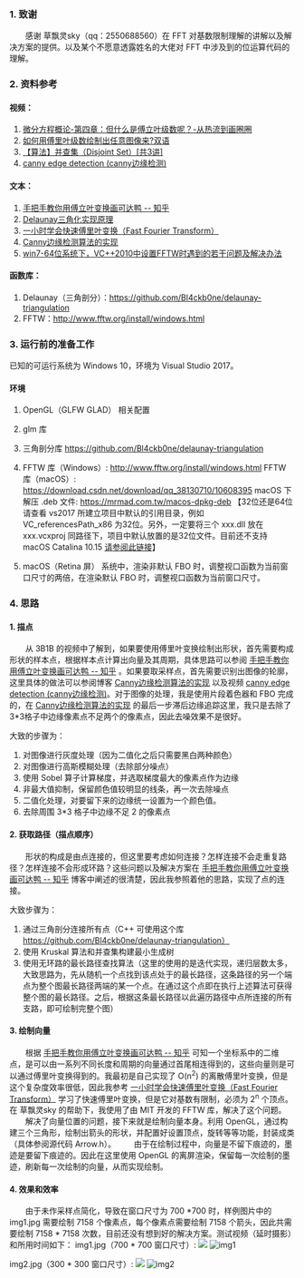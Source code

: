 ### 1. 致谢
&emsp;&emsp;感谢 草飘灵sky（qq：2550688560）在 FFT 对基数限制理解的讲解以及解决方案的提供。以及某个不愿意透露姓名的大佬对 FFT 中涉及到的位运算代码的理解。
### 2. 资料参考
#### 视频：
1. [微分方程概论-第四章：但什么是傅立叶级数呢？-从热流到画圈圈](https://www.bilibili.com/video/av62763042)
2. [如何用傅里叶级数绘制出任意图像来?双语](https://www.bilibili.com/video/av49238862/?spm_id_from=333.788.videocard.7)
3. [【算法】并查集（Disjoint Set）[共3讲]](https://www.bilibili.com/video/av38498175?from=search&seid=18147424545102834054)
4. [canny edge detection (canny边缘检测)](https://b23.tv/av44979367
)
#### 文本：
1. [手把手教你用傅立叶变换画可达鸭 -- 知乎](https://zhuanlan.zhihu.com/p/72632360)
2. [Delaunay三角化实现原理](https://blog.csdn.net/renhaofan/article/details/82261681)
3. [一小时学会快速傅里叶变换（Fast Fourier Transform）](https://zhuanlan.zhihu.com/p/31584464)
4. [Canny边缘检测算法的实现](https://www.cnblogs.com/yzl050819/p/8018022.html)
5. [win7-64位系统下，VC++2010中设置FFTW时遇到的若干问题及解决办法](http://blog.sina.com.cn/s/blog_b528d7c70102w9f7.html)
#### 函数库：
1. Delaunay（三角剖分）：https://github.com/Bl4ckb0ne/delaunay-triangulation
2. FFTW：http://www.fftw.org/install/windows.html
### 3. 运行前的准备工作
已知的可运行系统为 Windows 10，环境为 Visual Studio 2017。
#### 环境
1. OpenGL（GLFW GLAD） 相关配置
2. glm 库
3. 三角剖分库 https://github.com/Bl4ckb0ne/delaunay-triangulation
4. FFTW 库（Windows）: http://www.fftw.org/install/windows.html
 FFTW 库（macOS）: https://download.csdn.net/download/qq_38130710/10608395
macOS 下解压 .deb 文件: https://mrmad.com.tw/macos-dpkg-deb
【32位还是64位请查看 vs2017 所建立项目中默认的引用目录，例如 VC_referencesPath_x86 为32位。另外，一定要将三个 xxx.dll 放在 xxx.vcxproj 同路径下，项目中默认放置的是32位文件。目前还不支持 macOS Catalina 10.15 [请参阅此链接](http://www.finkproject.org/)】

5. macOS（Retina 屏） 系统中，渲染非默认 FBO 时，调整视口函数为当前窗口尺寸的两倍，在渲染默认 FBO 时，调整视口函数为当前窗口尺寸。
### 4. 思路
#### 1. 描点
&emsp;&emsp;从 3B1B 的视频中了解到，如果要使用傅里叶变换绘制出形状，首先需要构成形状的样本点，根据样本点计算出向量及其周期，具体思路可以参阅 [手把手教你用傅立叶变换画可达鸭 -- 知乎](https://zhuanlan.zhihu.com/p/72632360) 。如果要取采样点，首先需要识别出图像的轮廓，这里具体的做法可以参阅博客 [Canny边缘检测算法的实现](https://www.cnblogs.com/yzl050819/p/8018022.html) 以及视频 [canny edge detection (canny边缘检测)](https://b23.tv/av44979367)。对于图像的处理，我是使用片段着色器和 FBO 完成的，在 [Canny边缘检测算法的实现](https://www.cnblogs.com/yzl050819/p/8018022.html) 的最后一步滞后边缘追踪这里，我只是去除了 3*3格子中边缘像素点不足两个的像素点，因此去噪效果不是很好。

大致的步骤为：
1. 对图像进行灰度处理（因为二值化之后只需要黑白两种颜色）
2. 对图像进行高斯模糊处理（去除部分噪点）
3. 使用 Sobel 算子计算梯度，并选取梯度最大的像素点作为边缘
4. 非最大值抑制，保留颜色值较明显的线条，再一次去除噪点
5. 二值化处理，对要留下来的边缘统一设置为一个颜色值。
6. 去除周围 3*3 格子中边缘不足 2 的像素点
#### 2. 获取路径（描点顺序）
&emsp;&emsp;形状的构成是由点连接的，但这里要考虑如何连接？怎样连接不会走重复路径？怎样连接不会形成环路？这些问题以及解决方案在 [手把手教你用傅立叶变换画可达鸭 -- 知乎](https://zhuanlan.zhihu.com/p/72632360) 博客中阐述的很清楚，因此我参照着他的思路，实现了点的连接。

大致步骤为：
1. 通过三角剖分连接所有点（C++ 可使用这个库 https://github.com/Bl4ckb0ne/delaunay-triangulation）
2. 使用 Kruskal 算法和并查集构建最小生成树
3. 使用无环路的最长路径查找算法（这里的使用的是迭代实现，递归层数太多，大致思路为，先从随机一个点找到该点处于的最长路径，这条路径的另一个端点为整个图最长路径两端的某一个点。在通过这个点即在执行上述算法可获得整个图的最长路径。之后，根据这条最长路径以此遍历路径中点所连接的所有支路，即可绘制完整个图）
#### 3. 绘制向量
&emsp;&emsp;根据 [手把手教你用傅立叶变换画可达鸭 -- 知乎](https://zhuanlan.zhihu.com/p/72632360) 可知一个坐标系中的二维点，是可以由一系列不同长度和周期的向量通过首尾相连得到的，这些向量则是可以通过傅里叶变换得到的。我最初是自己实现了 O(n<sup>2</sup>) 的离散傅里叶变换，但是这个复杂度效率很低，因此我参考 [一小时学会快速傅里叶变换（Fast Fourier Transform）](https://zhuanlan.zhihu.com/p/31584464) 学习了快速傅里叶变换，但是它对基数有限制，必须为 2<sup>n</sup> 个顶点。在 草飘灵sky 的帮助下，我使用了由 MIT 开发的 FFTW 库，解决了这个问题。
&emsp;&emsp;解决了向量位置的问题，接下来就是绘制向量本身。利用 OpenGL，通过构建三个三角形，绘制出箭头的形状，并配置好设置顶点，旋转等等功能，封装成类（具体参阅源代码 Arrow.h）。
&emsp;&emsp;由于在绘制过程中，向量是不留下痕迹的，墨迹是要留下痕迹的。因此在这里使用 OpenGL 的离屏渲染，保留每一次绘制的墨迹，刷新每一次绘制的向量，从而实现绘制。
#### 4. 效果和效率
&emsp;&emsp;由于未作采样点简化，导致在窗口尺寸为 700 *700 时，样例图片中的 img1.jpg 需要绘制 7158 个像素点，每个像素点需要绘制 7158 个箭头，因此共需要绘制 7158 * 7158 次数，目前还没有想到好的解决方案。测试视频（延时摄影）和所用时间如下：
img1.jpg（700 * 700 窗口尺寸）:
<img src="/example/img1.gif">
![img1](/example/img1.png)

img2.jpg（300 * 300 窗口尺寸）:
<img src="/example/img2.gif">
![img2](/example/img2.png)
